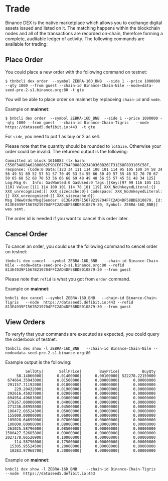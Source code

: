 # Trade

Binance DEX is the native marketplace which allows you to exchange digital assets issued and listed on it. The matching happens within the blockchain nodes and all of the transactions are recorded on-chain, therefore forming a complete, auditable ledger of activity. The following commands are available for trading:

## Place Order
You could place a new order with the following command on testnet:

```
$ tbnbcli dex order  --symbol ZEBRA-16D_BNB  --side 1 --price 1000000 --qty 1000 --from guest --chain-id Binance-Chain-Nile --node=data-seed-pre-2-s1.binance.org:80 -t gte
```

You will be able to place order on mainnet by replaceing `chain-id` and `node`.

Example on **mainnet**:

```
$ bnbcli dex order  --symbol ZEBRA-16D_BNB  --side 1 --price 1000000 --qty 1000 --from guest  --chain-id Binance-Chain-Tigris   --node  https://dataseed5.defibit.io:443  -t gte
```

For `side`, you need to put 1 as buy or 2 as sell.

Please note that the quantity should be rounded to `lotSize`. Otherwise your order could be invalid.
The returned output is the following:

```
Committed at block 1616083 (tx hash: C550F348B3A62880062F9DCF67794F08889234D0360B26CF31E68F8D3105C58F, response: {Code:0 Data:[123 34 111 114 100 101 114 95 105 100 34 58 34 56 49 51 69 52 57 51 57 70 49 53 54 55 66 50 49 57 55 48 52 70 70 67 50 65 68 52 68 70 53 56 66 68 69 48 49 48 56 55 57 45 51 48 34 125] Log:Msg 0:  Info: GasWanted:0 GasUsed:0 Tags:[{Key:[97 99 116 105 111 110] Value:[111 114 100 101 114 78 101 119] XXX_NoUnkeyedLiteral:{} XXX_unrecognized:[] XXX_sizecache:0}] Codespace: XXX_NoUnkeyedLiteral:{} XXX_unrecognized:[] XXX_sizecache:0})
Msg [NewOrderMsg{Sender: 813E4939F1567B219704FFC2AD4DF58BDE010879, Id: 813E4939F1567B219704FFC2AD4DF58BDE010879-30, Symbol: ZEBRA-16D_BNB}] was sent.
```
The order id is needed if you want to cancel this order later.

## Cancel Order
To cancel an order, you could use the following command to cencel order on testnet:

```
tbnbcli dex cancel --symbol ZEBRA-16D_BNB   --chain-id Binance-Chain-Nile --node=data-seed-pre-2-s1.binance.org:80 --refid  813E4939F1567B219704FFC2AD4DF58BDE010879-30 --from guest
```
Please note that `refid` is what you got from `order` command.

Example on **mainnet**:

```
bnbcli dex cancel --symbol ZEBRA-16D_BNB   --chain-id Binance-Chain-Tigris   --node  https://dataseed5.defibit.io:443 --refid  813E4939F1567B219704FFC2AD4DF58BDE010879-30 --from guest
```

## View Orders

To veryfy that your commands are executed as expected, you could query the orderbook of testnet.

```
tbnbcli dex show -l ZEBRA-16D_BNB   --chain-id Binance-Chain-Nile --node=data-seed-pre-2-s1.binance.org:80
```
Example output is the following:
```
         SellQty|       SellPrice|        BuyPrice|          BuyQty
     58.14066000|      0.01400000|      0.00100000| 522278.22159000
 674664.35943000|      0.01500000|      0.00000000|      0.00000000
 291157.71192000|      0.01800000|      0.00000000|      0.00000000
    229.20432000|      0.01900000|      0.00000000|      0.00000000
 292616.45027000|      0.02000000|      0.00000000|      0.00000000
 694954.49683000|      0.03000000|      0.00000000|      0.00000000
 279267.00000000|      0.04000000|      0.00000000|      0.00000000
 271236.08958000|      0.04500000|      0.00000000|      0.00000000
 108472.66524300|      0.05000000|      0.00000000|      0.00000000
 155000.00000000|      0.06000000|      0.00000000|      0.00000000
 105028.64699000|      0.07000000|      0.00000000|      0.00000000
 100000.00000000|      0.08000000|      0.00000000|      0.00000000
 263025.58796000|      0.08500000|      0.00000000|      0.00000000
1500427.52685800|      0.09000000|      0.00000000|      0.00000000
2027178.06520900|      0.10000000|      0.00000000|      0.00000000
    114.58796000|      0.17500000|      0.00000000|      0.00000000
  15305.95524500|      0.20000000|      0.00000000|      0.00000000
  10283.97968700|      0.30000000|      0.00000000|      0.00000000
```

Example on **mainnet**:

```
bnbcli dex show -l ZEBRA-16D_BNB    --chain-id Binance-Chain-Tigris   --node  https://dataseed5.defibit.io:443
```
